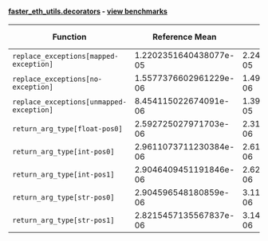 #### [faster_eth_utils.decorators](https://github.com/BobTheBuidler/faster-eth-utils/blob/BobTheBuidler-patch-4/faster_eth_utils/decorators.py) - [view benchmarks](https://github.com/BobTheBuidler/faster-eth-utils/blob/BobTheBuidler-patch-4/benchmarks/test_decorators_benchmarks.py)

| Function | Reference Mean | Faster Mean | % Change | Speedup (%) | x Faster | Faster |
|----------|---------------|-------------|----------|-------------|----------|--------|
| `replace_exceptions[mapped-exception]` | 1.2202351640438077e-05 | 2.2406666806981744e-05 | -83.63% | -45.54% | 0.54x | ❌ |
| `replace_exceptions[no-exception]` | 1.5577376602961229e-06 | 1.4900854913853696e-06 | 4.34% | 4.54% | 1.05x | ✅ |
| `replace_exceptions[unmapped-exception]` | 8.454115022674091e-06 | 1.3984515141051239e-05 | -65.42% | -39.55% | 0.60x | ❌ |
| `return_arg_type[float-pos0]` | 2.592725027971703e-06 | 2.3186699587660862e-06 | 10.57% | 11.82% | 1.12x | ✅ |
| `return_arg_type[int-pos0]` | 2.9611073711230384e-06 | 2.6171154965366786e-06 | 11.62% | 13.14% | 1.13x | ✅ |
| `return_arg_type[int-pos1]` | 2.9046409451191846e-06 | 2.6215705074681478e-06 | 9.75% | 10.80% | 1.11x | ✅ |
| `return_arg_type[str-pos0]` | 2.904596548180859e-06 | 3.1117528452769873e-06 | -7.13% | -6.66% | 0.93x | ❌ |
| `return_arg_type[str-pos1]` | 2.8215457135567837e-06 | 3.1445944096225784e-06 | -11.45% | -10.27% | 0.90x | ❌ |
